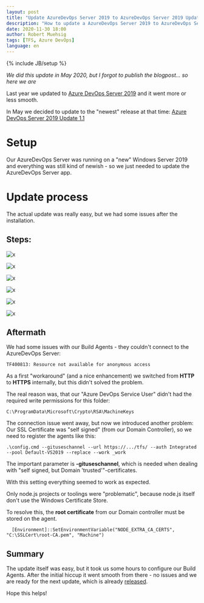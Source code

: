 ```yaml
---
layout: post
title: "Update AzureDevOps Server 2019 to AzureDevOps Server 2019 Update 1"
description: "How to update a AzureDevOps Server 2019 to AzureDevOps Server 2019 Update 1."
date: 2020-11-30 18:00
author: Robert Muehsig
tags: [TFS, Azure DevOps]
language: en
---
```


{% include JB/setup %}

*We did this update in May 2020, but I forgot to publish the blogpost... so here we are*

Last year we updated to [Azure DevOps Server 2019](https://blog.codeinside.eu/2019/04/30/update-onprem-tfs-2018-to-azuredevops-server-2019/) and it went more or less smooth. 

In May we decided to update to the "newest" release at that time: [Azure DevOps Server 2019 Update 1.1](https://docs.microsoft.com/en-us/azure/devops/server/release-notes/azuredevops2019u1?view=azure-devops)

# Setup

Our AzureDevOps Server was running on a "new" Windows Server 2019 and everything was still kind of newish - so we just needed to update the AzureDevOps Server app.

# Update process

The actual update was really easy, but we had some issues after the installation. 

## Steps:

![x]({{BASE_PATH}}/assets/md-images/2020-11-30/AzureDevOps.png "Step 1")

![x]({{BASE_PATH}}/assets/md-images/2020-11-30/AzureDevOps1.png "Step 2")

![x]({{BASE_PATH}}/assets/md-images/2020-11-30/AzureDevOps2.png "Step 3")

![x]({{BASE_PATH}}/assets/md-images/2020-11-30/AzureDevOps3.png "Step 4")

![x]({{BASE_PATH}}/assets/md-images/2020-11-30/AzureDevOps4.png "Step 5")

![x]({{BASE_PATH}}/assets/md-images/2020-11-30/AzureDevOps5.png "Final")

## Aftermath 

We had some issues with our Build Agents - they couldn't connect to the AzureDevOps Server:

    TF400813: Resource not available for anonymous access

As a first "workaround" (and a nice enhancement) we switched from __HTTP__ to __HTTPS__ internally, but this didn't solved the problem.

The real reason was, that our "Azure DevOps Service User" didn't had the required write permissions for this folder:

    C:\ProgramData\Microsoft\Crypto\RSA\MachineKeys

The connection issue went away, but now we introduced another problem: Our SSL Certificate was "self signed" (from our Domain Controller), so we need to register the agents like this:

    .\config.cmd --gituseschannel --url https://.../tfs/ --auth Integrated --pool Default-VS2019 --replace --work _work

The important parameter is __-gituseschannel__, which is needed when dealing with "self signed, but Domain 'trusted'"-certificates.

With this setting everything seemed to work as expected. 

Only node.js projects or toolings were "problematic", because node.js itself don't use the Windows Certificate Store.

To resolve this, the __root certificate__ from our Domain controller must be stored on the agent. 

```
  [Environment]::SetEnvironmentVariable("NODE_EXTRA_CA_CERTS", "C:\SSLCert\root-CA.pem", "Machine") 
```

## Summary

The update itself was easy, but it took us some hours to configure our Build Agents. After the initial hiccup it went smooth from there - no issues and we are ready for the next update, which is already [released](https://docs.microsoft.com/en-us/azure/devops/server/release-notes/azuredevops2020?view=azure-devops).  

Hope this helps!
